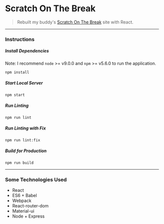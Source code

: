 # Scratch On The Break
> Rebuilt my buddy's [Scratch On The Break](https://scratchonthebreak.com/) site with React.

- - - -

### Instructions

##### Install Dependencies
Note: I recommend `node` >= v9.0.0 and `npm` >= v5.6.0 to run the application.

```
npm install
```

##### Start Local Server
```
npm start
```

##### Run Linting
```
npm run lint
```

##### Run Linting with Fix
```
npm run lint:fix
```

##### Build for Production
```
npm run build
```

- - - -

### Some Technologies Used
* React
* ES6 + Babel
* Webpack
* React-router-dom
* Material-ui
* Node + Express
